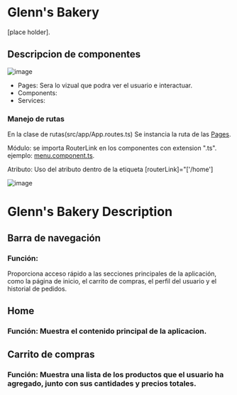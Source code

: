 # Glenn's Bakery

[place holder].

## Descripcion de componentes
![image](https://github.com/PixelForgeUTP/Glenns-Bakery/assets/93150198/0cc64894-37da-4e15-b6b1-1277e9f3526c)
- Pages: Sera lo vizual que podra ver el usuario e interactuar.
- Components: 
- Services: 

### Manejo de rutas
En la clase de rutas(src/app/App.routes.ts) Se instancia la ruta de las [Pages](https://github.com/PixelForgeUTP/Glenns-Bakery/blob/main/src/app/app.routes.ts).

Módulo: se importa RouterLink en los componentes con extension ".ts".
ejemplo: [menu.component.ts](https://github.com/PixelForgeUTP/Glenns-Bakery/blob/main/src/app/components/menu/menu.component.ts).

Atributo: Uso del atributo dentro de la etiqueta [routerLink]="['/home']

![image](https://github.com/PixelForgeUTP/Glenns-Bakery/assets/93150198/337b8236-4cd0-470d-b1c3-18e09295e51d)

# Glenn's Bakery Description
## Barra de navegación
### Función:
Proporciona acceso rápido a las secciones principales de la aplicación, como la página de inicio, el carrito de compras, el perfil del usuario y el historial de pedidos.
## Home
### Función: Muestra el contenido principal de la aplicacion.
## Carrito de compras
### Función: Muestra una lista de los productos que el usuario ha agregado, junto con sus cantidades y precios totales.
